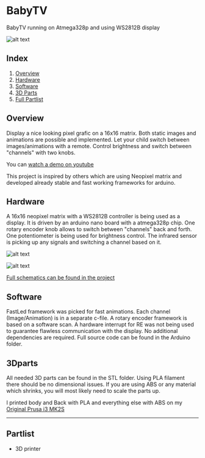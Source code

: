 # BabyTV
BabyTV running on Atmega328p and using WS2812B display

![alt text][logo]

## Index
 1. [Overview](#overview)
 2. [Hardware](#hardware)
 3. [Software](#software)
 4. [3D Parts](#3dparts)
 5. [Full Partlist](#partlist)

## Overview
Display a nice looking pixel grafic on a 16x16 matrix. Both static images and animations are possible and implemented. Let your child switch between images/animations with a remote. Control brightness and switch between "channels" with two knobs.  

You can [watch a demo on youtube](https://youtu.be/bw_D5chaiGM)

This project is inspired by others which are using Neopixel matrix and developed already stable and fast working frameworks for arduino. 

## Hardware
A 16x16 neopixel matrix with a WS2812B controller is being used as a display. It is driven by an arduino nano board with a atmega328p chip. One rotary encoder knob allows to switch between "channels" back and forth. One potentiometer is being used for brightness control. The infrared sensor is picking up any signals and switching a channel based on it.

![alt text][ElectronicsOverview]

![alt text][ElectronicsMainboard]

[Full schematics can be found in the project](https://github.com/workinghard/BabyTV/raw/master/Schematics/BabyTV.pdf)

## Software
FastLed framework was picked for fast animations. Each channel (Image/Animation) is in a separate c-file. A rotary encoder framework is based on a software scan. A hardware interrupt for RE was not being used to guarantee flawless communication with the display. No additional dependencies are required. Full source code can be found in the Arduino folder.  
 
## 3Dparts
All needed 3D parts can be found in the STL folder. Using PLA filament there should be no dimensional issues. If you are using ABS or any material which shrinks, you will most likely need to scale the parts up.

I printed body and Back with PLA and everything else with ABS on my [Original Prusa i3 MK2S](https://shop.prusa3d.com/en/) 

----

## Partlist
* 3D printer

[logo]: https://github.com/workinghard/BabyTV/raw/master/images/BabyTV_Icon.png "Logo"
[demo]: http://img.youtube.com/vi/bw_D5chaiGM/0.jpg "Demo"
[ElectronicsOverview]: https://github.com/workinghard/BabyTV/raw/master/images/BabyTV_Electronics_Overview.JPG
[ElectronicsMainboard]: https://github.com/workinghard/BabyTV/raw/master/images/BabyTV_Electronics_Mainboard.JPG
